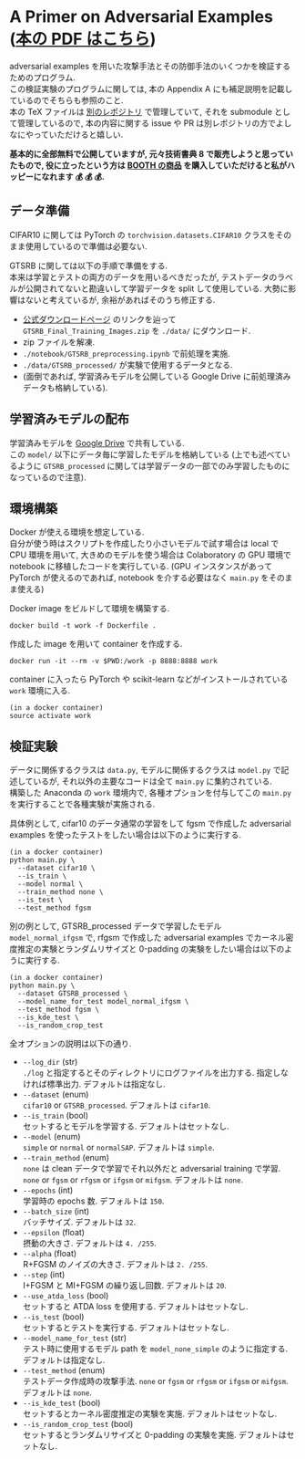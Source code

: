 # A Primer on Adversarial Examples ([本の PDF はこちら](https://drive.google.com/file/d/159RzggX_4BwR9u7XMGrdqPuwaMiD80ic/view))
adversarial examples を用いた攻撃手法とその防御手法のいくつかを検証するためのプログラム.  
この検証実験のプログラムに関しては, 本の Appendix A にも補足説明を記載しているのでそちらも参照のこと.  
本の TeX ファイルは [別のレポジトリ](https://github.com/yoheikikuta/a-primer-on-adversarial-examples-tex) で管理していて, それを submodule として管理しているので, 本の内容に関する issue や PR は別レポジトリの方でよしなにやっていただけると嬉しい.

**基本的に全部無料で公開していますが, 元々技術書典 8 で販売しようと思っていたもので, 役に立ったという方は [BOOTH の商品](https://yohei-kikuta.booth.pm/items/1867263) を購入していただけると私がハッピーになれます :moneybag: :moneybag: :moneybag:.**


## データ準備
CIFAR10 に関しては PyTorch の `torchvision.datasets.CIFAR10` クラスをそのまま使用しているので準備は必要ない.

GTSRB に関しては以下の手順で準備をする.  
本来は学習とテストの両方のデータを用いるべきだったが, テストデータのラベルが公開されてないと勘違いして学習データを split して使用している.
大勢に影響はないと考えているが, 余裕があればそのうち修正する.
- [公式ダウンロードページ](http://benchmark.ini.rub.de/?section=gtsrb&subsection=dataset#Downloads) のリンクを辿って `GTSRB_Final_Training_Images.zip` を `./data/` にダウンロード.
- zip ファイルを解凍.
- `./notebook/GTSRB_preprocessing.ipynb` で前処理を実施.
- `./data/GTSRB_processed/` が実験で使用するデータとなる.
- (面倒であれば, 学習済みモデルを公開している Google Drive に前処理済みデータも格納している).

## 学習済みモデルの配布
学習済みモデルを [Google Drive](https://drive.google.com/open?id=1sJJ6WQ4X-Hdsoh1YVMVz05Hn5N6hzm0E) で共有している.  
この `model/` 以下にデータ毎に学習したモデルを格納している (上でも述べているように `GTSRB_processed` に関しては学習データの一部でのみ学習したものになっているので注意).


## 環境構築
Docker が使える環境を想定している.  
自分が使う時はスクリプトを作成したり小さいモデルで試す場合は local で CPU 環境を用いて, 大きめのモデルを使う場合は Colaboratory の GPU 環境で notebook に移植したコードを実行している.
(GPU インスタンスがあって PyTorch が使えるのであれば, notebook を介する必要はなく `main.py` をそのまま使える)

Docker image をビルドして環境を構築する.

```
docker build -t work -f Dockerfile .
```

作成した image を用いて container を作成する.

```
docker run -it --rm -v $PWD:/work -p 8888:8888 work
```

container に入ったら PyTorch や scikit-learn などがインストールされている `work` 環境に入る.

```
(in a docker container)
source activate work
```


## 検証実験
データに関係するクラスは `data.py`, モデルに関係するクラスは `model.py` で記述しているが, それ以外の主要なコードは全て `main.py` に集約されている.  
構築した Anaconda の `work` 環境内で, 各種オプションを付与してこの `main.py` を実行することで各種実験が実施される.

具体例として, cifar10 のデータ通常の学習をして fgsm で作成した adversarial examples を使ったテストをしたい場合は以下のように実行する.

```
(in a docker container)
python main.py \
  --dataset cifar10 \
  --is_train \
  --model normal \
  --train_method none \
  --is_test \
  --test_method fgsm
```

別の例として, GTSRB_processed データで学習したモデル `model_normal_ifgsm` で, rfgsm で作成した adversarial examples でカーネル密度推定の実験とランダムリサイズと 0-padding の実験をしたい場合は以下のように実行する.

```
(in a docker container)
python main.py \
  --dataset GTSRB_processed \
  --model_name_for_test model_normal_ifgsm \
  --test_method fgsm \
  --is_kde_test \
  --is_random_crop_test
```


全オプションの説明は以下の通り.

- `--log_dir` (str)  
  `./log` と指定するとそのディレクトリにログファイルを出力する. 指定しなければ標準出力. デフォルトは指定なし.
- `--dataset` (enum)  
  `cifar10` or `GTSRB_processed`. デフォルトは `cifar10`.
- `--is_train` (bool)  
  セットするとモデルを学習する. デフォルトはセットなし.
- `--model` (enum)  
  `simple` or `normal` or `normalSAP`. デフォルトは `simple`.
- `--train_method` (enum)  
  `none` は clean データで学習でそれ以外だと adversarial training で学習. `none` or `fgsm` or `rfgsm` or `ifgsm` or `mifgsm`. デフォルトは `none`.
- `--epochs` (int)  
  学習時の epochs 数. デフォルトは `150`.
- `--batch_size` (int)  
  バッチサイズ. デフォルトは `32`.
- `--epsilon` (float)  
  摂動の大きさ. デフォルトは `4. /255`.
- `--alpha` (float)  
  R+FGSM のノイズの大きさ. デフォルトは `2. /255`.
- `--step` (int)  
  I+FGSM と MI+FGSM の繰り返し回数. デフォルトは `20`.
- `--use_atda_loss` (bool)  
  セットすると ATDA loss を使用する. デフォルトはセットなし.
- `--is_test` (bool)  
  セットするとテストを実行する. デフォルトはセットなし.
- `--model_name_for_test` (str)  
  テスト時に使用するモデル path を `model_none_simple` のように指定する. デフォルトは指定なし.
- `--test_method` (enum)  
  テストデータ作成時の攻撃手法. `none` or `fgsm` or `rfgsm` or `ifgsm` or `mifgsm`. デフォルトは `none`.
- `--is_kde_test` (bool)  
  セットするとカーネル密度推定の実験を実施. デフォルトはセットなし.
- `--is_random_crop_test` (bool)  
  セットするとランダムリサイズと 0-padding の実験を実施. デフォルトはセットなし.

